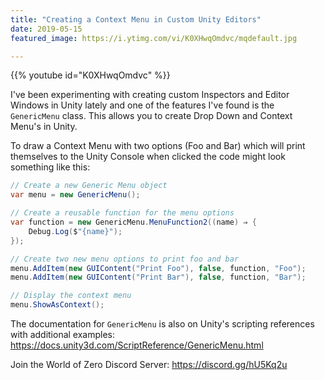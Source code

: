 ```yaml
---
title: "Creating a Context Menu in Custom Unity Editors"
date: 2019-05-15
featured_image: https://i.ytimg.com/vi/K0XHwqOmdvc/mqdefault.jpg

---
```


{{% youtube id="K0XHwqOmdvc" %}}

I've been experimenting with creating custom Inspectors and Editor Windows in Unity lately and one of the features I've found is the `GenericMenu` class. This allows you to create Drop Down and Context Menu's in Unity.

To draw a Context Menu with two options (Foo and Bar) which will print themselves to the Unity Console when clicked the code might look something like this:

```csharp
// Create a new Generic Menu object
var menu = new GenericMenu();

// Create a reusable function for the menu options
var function = new GenericMenu.MenuFunction2((name) ⇒ {
    Debug.Log($"{name}");
});

// Create two new menu options to print foo and bar
menu.AddItem(new GUIContent("Print Foo"), false, function, "Foo");
menu.AddItem(new GUIContent("Print Bar"), false, function, "Bar");

// Display the context menu
menu.ShowAsContext();
```

The documentation for `GenericMenu` is also on Unity's scripting references with additional examples: https://docs.unity3d.com/ScriptReference/GenericMenu.html

Join the World of Zero Discord Server: https://discord.gg/hU5Kq2u